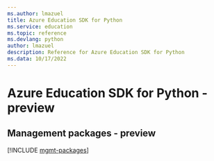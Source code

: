 ```yaml
---
ms.author: lmazuel
title: Azure Education SDK for Python
ms.service: education
ms.topic: reference
ms.devlang: python
author: lmazuel
description: Reference for Azure Education SDK for Python
ms.data: 10/17/2022
---
```

# Azure Education SDK for Python - preview

## Management packages - preview
[!INCLUDE [mgmt-packages](education-mgmt-index.md)]